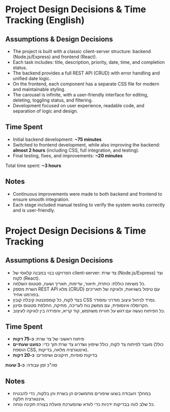 # Project Design Decisions & Time Tracking (English)

## Assumptions & Design Decisions
- The project is built with a classic client-server structure: backend (Node.js/Express) and frontend (React).
- Each task includes: title, description, priority, date, time, and completion status.
- The backend provides a full REST API (CRUD) with error handling and unified date logic.
- On the frontend, each component has a separate CSS file for modern and maintainable styling.
- The carousel is infinite, with a user-friendly interface for editing, deleting, toggling status, and filtering.
- Development focused on user experience, readable code, and separation of logic and design.

## Time Spent
- Initial backend development: **~75 minutes**
- Switched to frontend development, while also improving the backend: **almost 2 hours** (including CSS, full integration, and testing).
- Final testing, fixes, and improvements: **~20 minutes**

Total time spent: **~3 hours**

## Notes
- Continuous improvements were made to both backend and frontend to ensure smooth integration.
- Each stage included manual testing to verify the system works correctly and is user-friendly.
# Project Design Decisions & Time Tracking

## Assumptions & Design Decisions
- הפרויקט בנוי במבנה קלאסי של client-server: צד שרת (Node.js/Express) וצד לקוח (React).
- כל משימה כוללת: כותרת, תיאור, עדיפות, תאריך ושעה, סטטוס השלמה.
- השרת מספק REST API מלא (CRUD) עם טיפול בשגיאות, ולוגיקה של תאריכים בפורמט אחיד.
- בצד לקוח, כל קומפוננטה קיבלה קובץ CSS נפרד לניהול עיצוב מודרני ומסודר.
- הקרוסלה אינסופית, עם ממשק נוח לעריכה, מחיקה, החלפת סטטוס וסינון.
- כל הפיתוח נעשה עם דגש על חוויית משתמש, קוד קריא, והפרדה בין לוגיקה לעיצוב.

## Time Spent
- פיתוח ראשוני של צד שרת: **כ-75 דקות**
- מעבר לפיתוח צד לקוח, כולל שיפוץ ושדרוג צד שרת תוך כדי: **כמעט שעתיים** (כולל הוספת CSS, אינטגרציה מלאה, בדיקות).
- בדיקות סופיות, תיקונים ושיפורים: **כ-20 דקות**

סה"כ זמן עבודה: **כ-3 שעות**

## Notes
- במהלך העבודה בוצעו שיפורים מתמשכים הן בשרת והן בלקוח, כדי להבטיח אינטגרציה חלקה.
- כל שלב לווה בבדיקות ידניות כדי לוודא שהמערכת פועלת בצורה תקינה ונוחה.
